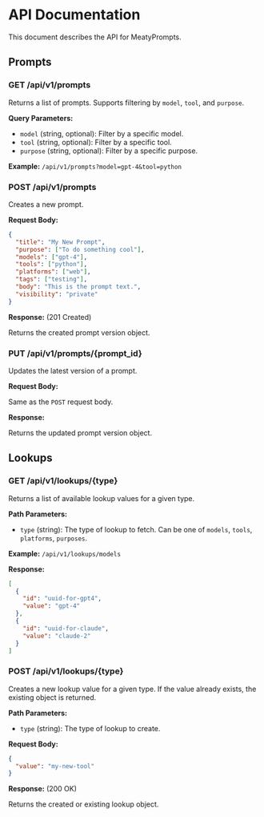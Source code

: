 # API Documentation

This document describes the API for MeatyPrompts.

## Prompts

### GET /api/v1/prompts

Returns a list of prompts. Supports filtering by `model`, `tool`, and `purpose`.

**Query Parameters:**

*   `model` (string, optional): Filter by a specific model.
*   `tool` (string, optional): Filter by a specific tool.
*   `purpose` (string, optional): Filter by a specific purpose.

**Example:** `/api/v1/prompts?model=gpt-4&tool=python`

### POST /api/v1/prompts

Creates a new prompt.

**Request Body:**

```json
{
  "title": "My New Prompt",
  "purpose": ["To do something cool"],
  "models": ["gpt-4"],
  "tools": ["python"],
  "platforms": ["web"],
  "tags": ["testing"],
  "body": "This is the prompt text.",
  "visibility": "private"
}
```

**Response:** (201 Created)

Returns the created prompt version object.

### PUT /api/v1/prompts/{prompt_id}

Updates the latest version of a prompt.

**Request Body:**

Same as the `POST` request body.

**Response:**

Returns the updated prompt version object.

## Lookups

### GET /api/v1/lookups/{type}

Returns a list of available lookup values for a given type.

**Path Parameters:**

*   `type` (string): The type of lookup to fetch. Can be one of `models`, `tools`, `platforms`, `purposes`.

**Example:** `/api/v1/lookups/models`

**Response:**

```json
[
  {
    "id": "uuid-for-gpt4",
    "value": "gpt-4"
  },
  {
    "id": "uuid-for-claude",
    "value": "claude-2"
  }
]
```

### POST /api/v1/lookups/{type}

Creates a new lookup value for a given type. If the value already exists, the existing object is returned.

**Path Parameters:**

*   `type` (string): The type of lookup to create.

**Request Body:**

```json
{
  "value": "my-new-tool"
}
```

**Response:** (200 OK)

Returns the created or existing lookup object.
